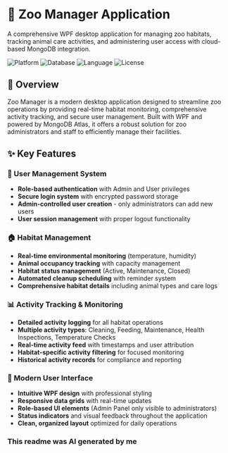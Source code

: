 # 🦁 Zoo Manager Application

A comprehensive WPF desktop application for managing zoo habitats, tracking animal care activities, and administering user access with cloud-based MongoDB integration.

![Platform](https://img.shields.io/badge/Platform-.NET%20WPF-blue)
![Database](https://img.shields.io/badge/Database-MongoDB%20Atlas-green)
![Language](https://img.shields.io/badge/Language-C%23-purple)
![License](https://img.shields.io/badge/License-MIT-yellow)

## 🌟 Overview

Zoo Manager is a modern desktop application designed to streamline zoo operations by providing real-time habitat monitoring, comprehensive activity tracking, and secure user management. Built with WPF and powered by MongoDB Atlas, it offers a robust solution for zoo administrators and staff to efficiently manage their facilities.

## ✨ Key Features

### 🔐 User Management System
- **Role-based authentication** with Admin and User privileges
- **Secure login system** with encrypted password storage
- **Admin-controlled user creation** - only administrators can add new users
- **User session management** with proper logout functionality

### 🏠 Habitat Management
- **Real-time environmental monitoring** (temperature, humidity)
- **Animal occupancy tracking** with capacity management
- **Habitat status management** (Active, Maintenance, Closed)
- **Automated cleanup scheduling** with reminder system
- **Comprehensive habitat details** including animal types and care logs

### 📊 Activity Tracking & Monitoring
- **Detailed activity logging** for all habitat operations
- **Multiple activity types**: Cleaning, Feeding, Maintenance, Health Inspections, Temperature Checks
- **Real-time activity feed** with timestamps and user attribution
- **Habitat-specific activity filtering** for focused monitoring
- **Historical activity records** for compliance and reporting

### 🎨 Modern User Interface
- **Intuitive WPF design** with professional styling
- **Responsive data grids** with real-time updates
- **Role-based UI elements** (Admin Panel only visible to administrators)
- **Status indicators** and visual feedback throughout the application
- **Clean, organized layout** optimized for daily operations

### This readme was AI generated by me

